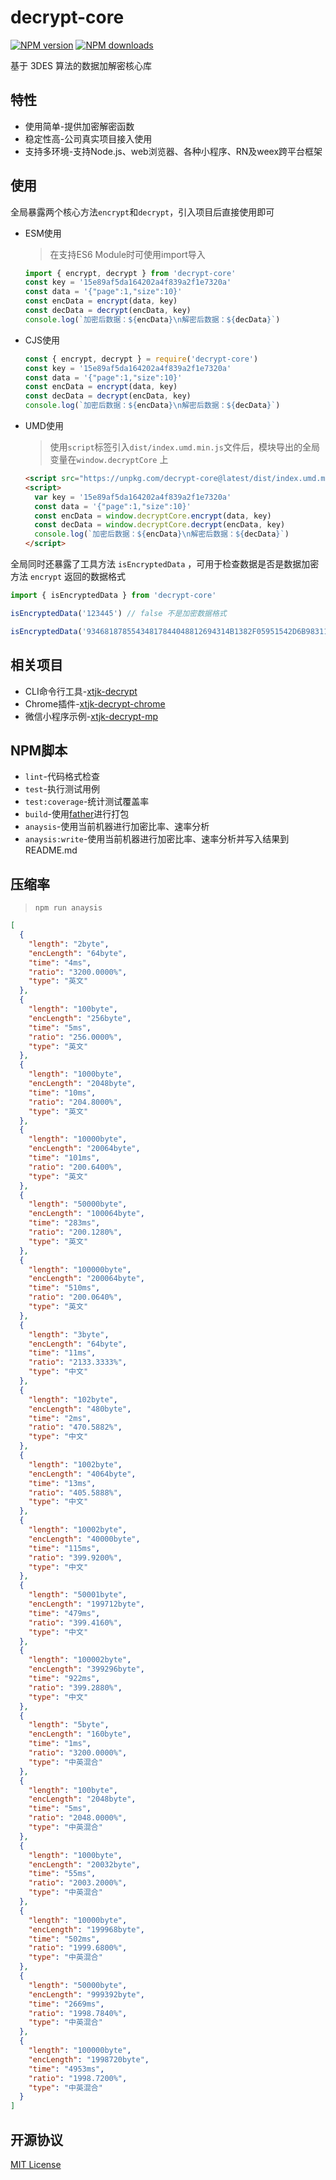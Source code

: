 # decrypt-core

[![NPM version][npm-image]][npm-url] [![NPM downloads](https://img.shields.io/npm/dm/decrypt-core)](https://www.npmjs.com/package/decrypt-core) 

[npm-image]: https://img.shields.io/npm/v/decrypt-core
[npm-url]: https://www.npmjs.com/package/decrypt-core

基于 3DES 算法的数据加解密核心库

## 特性

- 使用简单-提供加密解密函数
- 稳定性高-公司真实项目接入使用
- 支持多环境-支持Node.js、web浏览器、各种小程序、RN及weex跨平台框架

## 使用

全局暴露两个核心方法`encrypt`和`decrypt`，引入项目后直接使用即可

- ESM使用
  
  > 在支持ES6 Module时可使用import导入
  
  ```js
  import { encrypt, decrypt } from 'decrypt-core'
  const key = '15e89af5da164202a4f839a2f1e7320a'
  const data = '{"page":1,"size":10}'
  const encData = encrypt(data, key)
  const decData = decrypt(encData, key)
  console.log(`加密后数据：${encData}\n解密后数据：${decData}`)
  ```

- CJS使用
  
  ```js
  const { encrypt, decrypt } = require('decrypt-core')
  const key = '15e89af5da164202a4f839a2f1e7320a'
  const data = '{"page":1,"size":10}'
  const encData = encrypt(data, key)
  const decData = decrypt(encData, key)
  console.log(`加密后数据：${encData}\n解密后数据：${decData}`)
  ```

- UMD使用

  > 使用`script`标签引入`dist/index.umd.min.js`文件后，模块导出的全局变量在`window.decryptCore` 上

  ```html
  <script src="https://unpkg.com/decrypt-core@latest/dist/index.umd.min.js"></script>
  <script>
    var key = '15e89af5da164202a4f839a2f1e7320a'
    const data = '{"page":1,"size":10}'
    const encData = window.decryptCore.encrypt(data, key)
    const decData = window.decryptCore.decrypt(encData, key)
    console.log(`加密后数据：${encData}\n解密后数据：${decData}`)
  </script>
  ```

全局同时还暴露了工具方法 `isEncryptedData` ，可用于检查数据是否是数据加密方法 `encrypt` 返回的数据格式

```js
import { isEncryptedData } from 'decrypt-core'

isEncryptedData('123445') // false 不是加密数据格式

isEncryptedData('93468187855434817844048812694314B1382F05951542D6B98311D90CD0B97E22E6D052DE6A9B83381E97E8B23AC5209F8D4E6428C697EAEFEB495FCF7673E48E4D7087A2B24CEAFE127793421DAB91FCD411D04B85BCC5427DB76E6D3353BE8897BE1DAE3D28DBDF053D7707BACF0AC77CCF0426BA8F76E9FC578D8D91803289F53AD66A70AF73B0756B97F314D33997191E8E976EDFAFA46A75CC393A88B1') // true 是加密数据格式
```

## 相关项目

- CLI命令行工具-[xtjk-decrypt](https://github.com/JohnieXu/xtjk-decrypt)
- Chrome插件-[xtjk-decrypt-chrome](https://github.com/JohnieXu/xtjk-decrypt-chrome)
- 微信小程序示例-[xtjk-decrypt-mp](https://github.com/JohnieXu/xtjk-decrypt-mp)

## NPM脚本

- `lint`-代码格式检查
- `test`-执行测试用例
- `test:coverage`-统计测试覆盖率
- `build`-使用[father](https://github.com/umijs/father)进行打包
- `anaysis`-使用当前机器进行加密比率、速率分析
- `anaysis:write`-使用当前机器进行加密比率、速率分析并写入结果到 README.md

## 压缩率

> `npm run anaysis`

```json
[
  {
    "length": "2byte",
    "encLength": "64byte",
    "time": "4ms",
    "ratio": "3200.0000%",
    "type": "英文"
  },
  {
    "length": "100byte",
    "encLength": "256byte",
    "time": "5ms",
    "ratio": "256.0000%",
    "type": "英文"
  },
  {
    "length": "1000byte",
    "encLength": "2048byte",
    "time": "10ms",
    "ratio": "204.8000%",
    "type": "英文"
  },
  {
    "length": "10000byte",
    "encLength": "20064byte",
    "time": "101ms",
    "ratio": "200.6400%",
    "type": "英文"
  },
  {
    "length": "50000byte",
    "encLength": "100064byte",
    "time": "283ms",
    "ratio": "200.1280%",
    "type": "英文"
  },
  {
    "length": "100000byte",
    "encLength": "200064byte",
    "time": "510ms",
    "ratio": "200.0640%",
    "type": "英文"
  },
  {
    "length": "3byte",
    "encLength": "64byte",
    "time": "11ms",
    "ratio": "2133.3333%",
    "type": "中文"
  },
  {
    "length": "102byte",
    "encLength": "480byte",
    "time": "2ms",
    "ratio": "470.5882%",
    "type": "中文"
  },
  {
    "length": "1002byte",
    "encLength": "4064byte",
    "time": "13ms",
    "ratio": "405.5888%",
    "type": "中文"
  },
  {
    "length": "10002byte",
    "encLength": "40000byte",
    "time": "115ms",
    "ratio": "399.9200%",
    "type": "中文"
  },
  {
    "length": "50001byte",
    "encLength": "199712byte",
    "time": "479ms",
    "ratio": "399.4160%",
    "type": "中文"
  },
  {
    "length": "100002byte",
    "encLength": "399296byte",
    "time": "922ms",
    "ratio": "399.2880%",
    "type": "中文"
  },
  {
    "length": "5byte",
    "encLength": "160byte",
    "time": "1ms",
    "ratio": "3200.0000%",
    "type": "中英混合"
  },
  {
    "length": "100byte",
    "encLength": "2048byte",
    "time": "5ms",
    "ratio": "2048.0000%",
    "type": "中英混合"
  },
  {
    "length": "1000byte",
    "encLength": "20032byte",
    "time": "55ms",
    "ratio": "2003.2000%",
    "type": "中英混合"
  },
  {
    "length": "10000byte",
    "encLength": "199968byte",
    "time": "502ms",
    "ratio": "1999.6800%",
    "type": "中英混合"
  },
  {
    "length": "50000byte",
    "encLength": "999392byte",
    "time": "2669ms",
    "ratio": "1998.7840%",
    "type": "中英混合"
  },
  {
    "length": "100000byte",
    "encLength": "1998720byte",
    "time": "4953ms",
    "ratio": "1998.7200%",
    "type": "中英混合"
  }
]
```

## 开源协议

[MIT License](./LICENSE)
